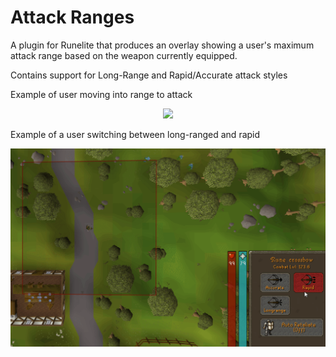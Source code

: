 # Attack Ranges
A plugin for Runelite that produces an overlay showing a user's maximum attack range based on the weapon currently equipped.

Contains support for Long-Range and Rapid/Accurate attack styles

Example of user moving into range to attack
<p align="center">
 <img src="range.gif">
</p>

Example of a user switching between long-ranged and rapid
<p align="center">
 <img src="style.gif">
</p>
